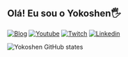 ## Olá! Eu sou o Yokoshen🖐️

[![Blog](https://img.shields.io/website?label=Yokoshen.com&style=for-the-badge&url=https://sujeitoprogramador.com/)](https://yokoshen.com)
[![Youtube](https://img.shields.io/badge/YouTube-FF0000?style=for-the-badge&logo=youtube&logoColor=white)](https://www.youtube.com/@Yokoshen)
[![Twitch](https://img.shields.io/badge/Twitch-9146FF?style=for-the-badge&logo=twitch&logoColor=white)](https://twitch.tv/yokoshen)
[![Linkedin](https://img.shields.io/badge/LinkedIn-0077B5?style=for-the-badge&logo=linkedin&logoColor=white)](https://www.linkedin.com/in/yokoshen)

![Yokoshen GitHub states](https://github-readme-states.vercel.app/api?username=yokoshen&show_icons=true&theme=dracula)

